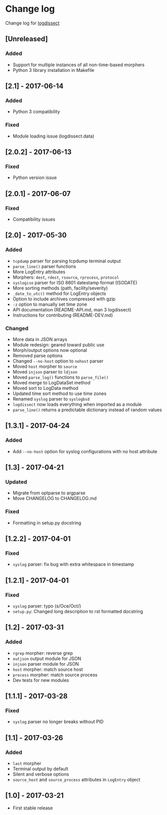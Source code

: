 # Change log
Change log for [logdissect](https://github.com/dogoncouch/logdissect)

## [Unreleased]
### Added
- Support for multiple instances of all non-time-based morphers
- Python 3 library installation in Makefile

## [2.1] - 2017-06-14
### Added
- Python 3 compatibility

### Fixed
- Module loading issue (logdissect.data)

## [2.0.2] - 2017-06-13
### Fixed
- Python version issue

## [2.0.1] - 2017-06-07
### Fixed
- Compatibility issues

## [2.0] - 2017-05-30
### Added
- `tcpdump` parser for parsing tcpdump terminal output
- `parse_line()` parser functions
- More LogEntry attributes
- Morphers: `dest`, `rdest`, `rsource`, `rprocess`, `protocol`
- `syslogiso` parser for ISO 8601 datestamp format (ISODATE)
- More sorting methods (path, facility/severity)
- `_date_to_utc()` method for LogEntry objects
- Option to include archives compressed with gzip
- `-z` option to manually set time zone
- API documentation (README-API.md, man 3 logdissect)
- Instructions for contributing (README-DEV.md)

### Changed
- More data in JSON arrays
- Module redesign: geared toward public use
- Morph/output options now optional
- Removed parse options
- Changed `--no-host` option to `nohost` parser
- Moved `host` morpher to `source`
- Moved `injson` parser to `ldjson`
- Moved `parse_log()` functions to `parse_file()`
- Moved merge to LogDataSet method
- Moved sort to LogData method
- Updated time sort method to use time zones
- Renamed `syslog` parser to `syslogbsd`
- `logdissect` now loads everything when imported as a module
- `parse_line()` returns a predictable dictionary instead of random values

## [1.3.1] - 2017-04-24
### Added
- Add `--no-host` option for syslog configurations with no host attribute

## [1.3] - 2017-04-21
### Updated
- Migrate from optparse to argparse
- Move CHANGELOG to CHANGELOG.md
### Fixed
- Formatting in setup.py docstring

## [1.2.2] - 2017-04-01
### Fixed
- `syslog` parser: fix bug with extra whitespace in timestamp

## [1.2.1] - 2017-04-01
### Fixed
- `syslog` parser: typo (s/Oce/Oct/)
- `setup.py`: Changed long description to rst formatted docstring

## [1.2] - 2017-03-31
### Added
- `rgrep` morpher: reverse grep
- `outjson` output module for JSON
- `injson` parser module for JSON
- `host` morpher: match source host
- `process` morpher: match source process
- Dev tests for new modules

## [1.1.1] - 2017-03-28
### Fixed
- `syslog` parser no longer breaks without PID

## [1.1] - 2017-03-26
### Added
- `last` morpher
- Terminal output by default
- Silent and verbose options
- `source_host` and `source_process` attributes in `LogEntry` object

## [1.0] - 2017-03-21
- First stable release
